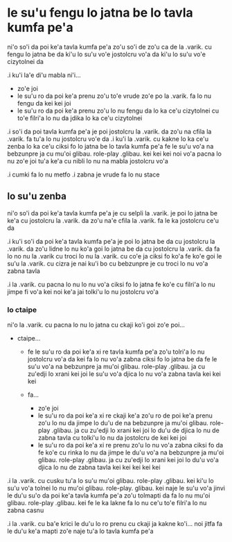 # le su'u fengu lo jatna be lo tavla kumfa pe'a
ni'o so'i da poi ke'a tavla kumfa pe'a zo'u so'i de zo'u ca de la .varik. cu fengu lo jatna be da ki'u lo su'u vo'e jostolcru vo'a da ki'u lo su'u vo'e cizytolnei da

.i ku'i la'e di'u mabla ni'i...

* zo'e joi
* le su'u ro da poi ke'a prenu zo'u to'e vrude zo'e po la .varik. fa lo nu fengu da kei kei joi
* le su'u ro da poi ke'a prenu zo'u lo nu fengu da lo ka ce'u cizytolnei cu to'e filri'a lo nu da jdika lo ka ce'u cizytolnei

.i so'i da poi tavla kumfa pe'a je poi jostolcru la .varik. da zo'u na cfila la .varik. fa tu'a lo nu jostolcru vo'e da  .i ku'i la .varik. cu kakne lo ka ce'u zenba lo ka ce'u ciksi fo lo jatna be lo tavla kumfa pe'a fe le su'u vo'a na bebzunpre ja cu mu'oi glibau. role-play .glibau. kei kei kei noi vo'a pacna lo nu zo'e joi tu'a ke'a cu nibli lo nu na mabla jostolcru vo'a

.i cumki fa lo nu metfo  .i zabna je vrude fa lo nu stace

## lo su'u zenba
ni'o so'i da poi ke'a tavla kumfa pe'a je cu selpli la .varik. je poi lo jatna be ke'a cu jostolcru la .varik. da zo'u na'e cfila la .varik. fa le ka jostolcru ce'u da

.i ku'i so'i da poi ke'a tavla kumfa pe'a je poi lo jatna be da cu jostolcru la .varik. da zo'u lidne lo nu ko'a goi lo jatna be da cu jostolcru la .varik. da fa lo no nu la .varik cu troci lo nu la .varik. cu co'e ja ciksi fo ko'a fe ko'e goi le su'u la .varik. cu cizra je nai ku'i bo cu bebzunpre je cu troci lo nu vo'a zabna tavla

.i la .varik. cu pacna lo nu lo nu vo'a ciksi fo lo jatna fe ko'e cu filri'a lo nu jimpe fi vo'a kei noi ke'a jai tolki'u lo nu jostolcru vo'a

### lo ctaipe
ni'o la .varik. cu pacna lo nu lo jatna cu ckaji ko'i goi zo'e poi...

* ctaipe...

  * fe le su'u ro da poi ke'a xi re tavla kumfa pe'a zo'u tolri'a lo nu jostolcru vo'a da kei fa lo nu vo'a zabna ciksi fo lo jatna be da fe le su'u vo'a na bebzunpre ja mu'oi glibau. role-play .glibau. ja cu zu'edji lo xrani kei joi le su'u vo'a djica lo nu vo'a zabna tavla kei kei kei
  * fa...

    * zo'e joi
    * le su'u ro da poi ke'a xi re ckaji ke'a zo'u ro de poi ke'a prenu zo'u lo nu da jimpe lo du'u de na bebzunpre ja mu'oi glibau. role-play .glibau. ja cu zu'edji lo xrani kei joi lo du'u de djica lo nu de zabna tavla cu tolki'u lo nu da jostolcru de kei kei joi
    * le su'u ro da poi ke'a xi re prenu zo'u lo nu vo'a zabna ciksi fo da fe ko'e cu rinka lo nu da jimpe le du'u vo'a na bebzunpre ja mu'oi glibau. role-play .glibau. ja cu zu'edji lo xrani kei joi lo du'u vo'a djica lo nu de zabna tavla kei kei kei kei kei

.i la .varik. cu cusku tu'a lo su'u mu'oi glibau. role-play .glibau. kei ki'u lo su'u vo'a tolnei lo nu mu'oi glibau. role-play. glibau. kei naje le su'u vo'a jinvi le du'u su'o da poi ke'a tavla kumfa pe'a zo'u tolmapti da fa lo nu mu'oi glibau. role-play .glibau. kei fe le ka lakne fa lo nu ce'u to'e filri'a lo nu zabna casnu

.i la .varik. cu ba'e krici le du'u lo ro prenu cu ckaji ja kakne ko'i... noi jitfa fa le du'u ke'a mapti zo'e naje tu'a lo tavla kumfa pe'a
